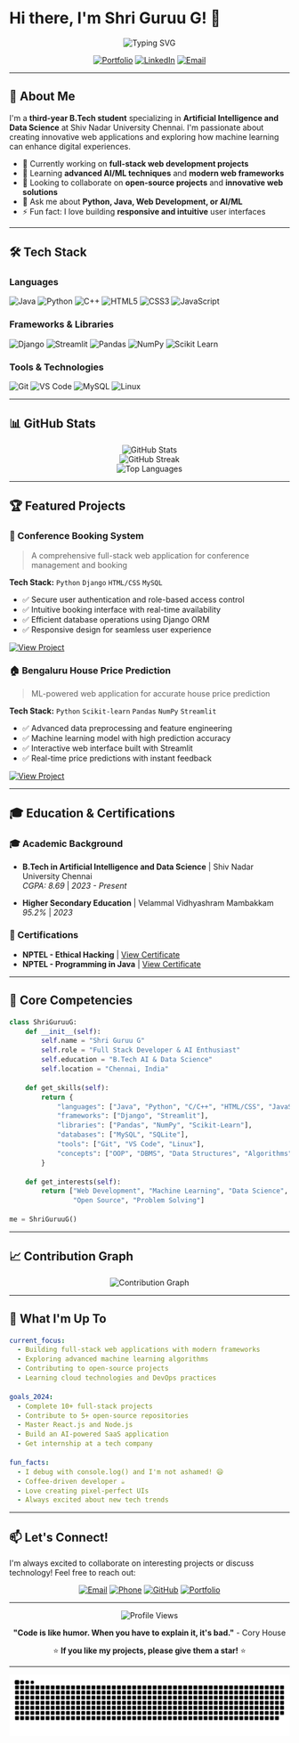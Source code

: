 # Hi there, I'm Shri Guruu G! 👋

<div align="center">
  <img src="https://readme-typing-svg.herokuapp.com?font=Space+Grotesk&weight=600&size=28&duration=3000&pause=1000&color=64FFDA&center=true&vCenter=true&width=600&lines=Full+Stack+Developer;AI+%26+Data+Science+Enthusiast;Problem+Solver;Lifelong+Learner" alt="Typing SVG" />
</div>

<div align="center">
  
[![Portfolio](https://img.shields.io/badge/Portfolio-64FFDA?style=for-the-badge&logo=safari&logoColor=black)](https://gshriguruu.netlify.app)
[![LinkedIn](https://img.shields.io/badge/LinkedIn-0077B5?style=for-the-badge&logo=linkedin&logoColor=white)](https://linkedin.com/in/gshriguruu)
[![Email](https://img.shields.io/badge/Email-D14836?style=for-the-badge&logo=gmail&logoColor=white)](mailto:gshriguruu@gmail.com)

</div>

---

## 🚀 About Me

I'm a **third-year B.Tech student** specializing in **Artificial Intelligence and Data Science** at Shiv Nadar University Chennai. I'm passionate about creating innovative web applications and exploring how machine learning can enhance digital experiences.

- 🔭 Currently working on **full-stack web development projects**
- 🌱 Learning **advanced AI/ML techniques** and **modern web frameworks**
- 👯 Looking to collaborate on **open-source projects** and **innovative web solutions**
- 💬 Ask me about **Python, Java, Web Development, or AI/ML**
- ⚡ Fun fact: I love building **responsive and intuitive** user interfaces

---

## 🛠️ Tech Stack

### Languages
![Java](https://img.shields.io/badge/Java-ED8B00?style=for-the-badge&logo=openjdk&logoColor=white)
![Python](https://img.shields.io/badge/Python-3776AB?style=for-the-badge&logo=python&logoColor=white)
![C++](https://img.shields.io/badge/C++-00599C?style=for-the-badge&logo=cplusplus&logoColor=white)
![HTML5](https://img.shields.io/badge/HTML5-E34F26?style=for-the-badge&logo=html5&logoColor=white)
![CSS3](https://img.shields.io/badge/CSS3-1572B6?style=for-the-badge&logo=css3&logoColor=white)
![JavaScript](https://img.shields.io/badge/JavaScript-323330?style=for-the-badge&logo=javascript&logoColor=F7DF1E)

### Frameworks & Libraries
![Django](https://img.shields.io/badge/Django-092E20?style=for-the-badge&logo=django&logoColor=green)
![Streamlit](https://img.shields.io/badge/Streamlit-FF4B4B?style=for-the-badge&logo=streamlit&logoColor=white)
![Pandas](https://img.shields.io/badge/Pandas-150458?style=for-the-badge&logo=pandas&logoColor=white)
![NumPy](https://img.shields.io/badge/NumPy-013243?style=for-the-badge&logo=numpy&logoColor=white)
![Scikit Learn](https://img.shields.io/badge/Scikit_Learn-F7931E?style=for-the-badge&logo=scikit-learn&logoColor=white)

### Tools & Technologies
![Git](https://img.shields.io/badge/Git-F05032?style=for-the-badge&logo=git&logoColor=white)
![VS Code](https://img.shields.io/badge/VS_Code-007ACC?style=for-the-badge&logo=visual-studio-code&logoColor=white)
![MySQL](https://img.shields.io/badge/MySQL-4479A1?style=for-the-badge&logo=mysql&logoColor=white)
![Linux](https://img.shields.io/badge/Linux-FCC624?style=for-the-badge&logo=linux&logoColor=black)

---

## 📊 GitHub Stats

<div align="center">
  <img src="https://github-readme-stats.vercel.app/api?username=shriguruu&show_icons=true&theme=tokyonight&hide_border=true&bg_color=0D1117&title_color=64FFDA&text_color=FFFFFF&icon_color=64FFDA" alt="GitHub Stats" />
</div>

<div align="center">
  <img src="https://github-readme-streak-stats.herokuapp.com/?user=shriguruu&theme=tokyonight&hide_border=true&background=0D1117&stroke=64FFDA&ring=64FFDA&fire=64FFDA&currStreakLabel=FFFFFF" alt="GitHub Streak" />
</div>

<div align="center">
  <img src="https://github-readme-stats.vercel.app/api/top-langs/?username=shriguruu&layout=compact&theme=tokyonight&hide_border=true&bg_color=0D1117&title_color=64FFDA&text_color=FFFFFF" alt="Top Languages" />
</div>

---

## 🏆 Featured Projects

### 🎯 Conference Booking System
> A comprehensive full-stack web application for conference management and booking

**Tech Stack:** `Python` `Django` `HTML/CSS` `MySQL`

- ✅ Secure user authentication and role-based access control
- ✅ Intuitive booking interface with real-time availability
- ✅ Efficient database operations using Django ORM
- ✅ Responsive design for seamless user experience

[![View Project](https://img.shields.io/badge/View_Project-64FFDA?style=for-the-badge&logo=github&logoColor=black)](https://github.com/shriguruu/conference-booking-system)

### 🏠 Bengaluru House Price Prediction
> ML-powered web application for accurate house price prediction

**Tech Stack:** `Python` `Scikit-learn` `Pandas` `NumPy` `Streamlit`

- ✅ Advanced data preprocessing and feature engineering
- ✅ Machine learning model with high prediction accuracy
- ✅ Interactive web interface built with Streamlit
- ✅ Real-time price predictions with instant feedback

[![View Project](https://img.shields.io/badge/View_Project-64FFDA?style=for-the-badge&logo=github&logoColor=black)](https://github.com/shriguruu/house-price-prediction)

---

## 🎓 Education & Certifications

### 🎓 Academic Background
- **B.Tech in Artificial Intelligence and Data Science** | Shiv Nadar University Chennai  
  *CGPA: 8.69* | *2023 - Present*
  
- **Higher Secondary Education** | Velammal Vidhyashram Mambakkam  
  *95.2%* | *2023*

### 📜 Certifications
- **NPTEL - Ethical Hacking** | [View Certificate](https://drive.google.com/file/d/1CT0y4bD_bdXuGE13_AyWRmuzA9z2DbdL/view?usp=sharing)
- **NPTEL - Programming in Java** | [View Certificate](https://drive.google.com/file/d/1-G1GjCZR4vQrS319TXPVevjnQ_7F1NWH/view?usp=sharing)

---

## 🎯 Core Competencies

```python
class ShriGuruuG:
    def __init__(self):
        self.name = "Shri Guruu G"
        self.role = "Full Stack Developer & AI Enthusiast"
        self.education = "B.Tech AI & Data Science"
        self.location = "Chennai, India"
    
    def get_skills(self):
        return {
            "languages": ["Java", "Python", "C/C++", "HTML/CSS", "JavaScript"],
            "frameworks": ["Django", "Streamlit"],
            "libraries": ["Pandas", "NumPy", "Scikit-Learn"],
            "databases": ["MySQL", "SQLite"],
            "tools": ["Git", "VS Code", "Linux"],
            "concepts": ["OOP", "DBMS", "Data Structures", "Algorithms", "ML"]
        }
    
    def get_interests(self):
        return ["Web Development", "Machine Learning", "Data Science", 
                "Open Source", "Problem Solving"]

me = ShriGuruuG()
```

---

## 📈 Contribution Graph

<div align="center">
  <img src="https://github-readme-activity-graph.vercel.app/graph?username=shriguruu&theme=tokyo-night&hide_border=true&bg_color=0D1117&color=64FFDA&line=64FFDA&point=FFFFFF" alt="Contribution Graph" />
</div>

---

## 🌟 What I'm Up To

```yaml
current_focus:
  - Building full-stack web applications with modern frameworks
  - Exploring advanced machine learning algorithms
  - Contributing to open-source projects
  - Learning cloud technologies and DevOps practices

goals_2024:
  - Complete 10+ full-stack projects
  - Contribute to 5+ open-source repositories
  - Master React.js and Node.js
  - Build an AI-powered SaaS application
  - Get internship at a tech company

fun_facts:
  - I debug with console.log() and I'm not ashamed! 😄
  - Coffee-driven developer ☕
  - Love creating pixel-perfect UIs
  - Always excited about new tech trends
```

---

## 📫 Let's Connect!

I'm always excited to collaborate on interesting projects or discuss technology! Feel free to reach out:

<div align="center">

[![Email](https://img.shields.io/badge/📧_Email-gshriguruu@gmail.com-64FFDA?style=for-the-badge)](mailto:gshriguruu@gmail.com)
[![Phone](https://img.shields.io/badge/📱_Phone-+91_9360120791-64FFDA?style=for-the-badge)](tel:+919360120791)
[![GitHub](https://img.shields.io/badge/🐱_GitHub-shriguruu-64FFDA?style=for-the-badge)](https://github.com/shriguruu)
[![Portfolio](https://img.shields.io/badge/🌐_Portfolio-View_Live-64FFDA?style=for-the-badge)](https://your-portfolio-link.com)

</div>

---

<div align="center">
  <img src="https://komarev.com/ghpvc/?username=shriguruu&color=64ffda&style=for-the-badge&label=Profile+Views" alt="Profile Views" />
</div>

<div align="center">
  
  **"Code is like humor. When you have to explain it, it's bad."** - Cory House
  
  ⭐ **If you like my projects, please give them a star!** ⭐
  
</div>

---

<div align="center">
  <img src="https://raw.githubusercontent.com/platane/snk/output/github-contribution-grid-snake-dark.svg" alt="Snake Animation" />
</div>
